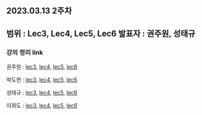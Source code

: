 ## 2023.03.13 2주차
범위 : Lec3, Lec4, Lec5, Lec6
발표자 : 권주원, 성태규
---
### 강의 정리 link

권주원 : [lec3](https://well-catsup-c9c.notion.site/Lec-3-Multiplication-and-Inverse-Matrices-cb2751b9148b4b0a977915bf4602cf11), [lec4](https://well-catsup-c9c.notion.site/Lec-4-Factorization-A-LU-3d27d9ce62f9413d915d99f1ffeec603), [lec5](https://well-catsup-c9c.notion.site/Lec-5-Transposes-Permutations-Spaces-R-n-0156ab59594c4ad0a86ebd3d83367baa), [lec6](https://well-catsup-c9c.notion.site/Lec-6-Column-Space-and-Nullspace-1b9cec378641402587c08fdd8ab76edd)

박도현 : [lec3](https://dohlab.tistory.com/6), [lec4](https://dohlab.tistory.com/7), [lec5](https://dohlab.tistory.com/8), [lec6](https://dohlab.tistory.com/9)

성태규 : [lec3](), [lec4](), [lec5](), [lec6]()

이희도 : [lec3](https://www.notion.so/Linear-algebra-lecture3-578a7af1f7dc4ba384066345fa5d1994), [lec4](https://www.notion.so/Linear-algebra-lecture4-3e2238ec8cfc4d36831a3a35aabecebe?pvs=4), [lec5](https://www.notion.so/Linear-algebra-lecture5-0d6a52f8a9b949df91671366981b9223?pvs=4), [lec6](https://www.notion.so/Linear-algebra-lecture6-360e8ac1c81343259ae98edaa29fdbb8?pvs=4)
